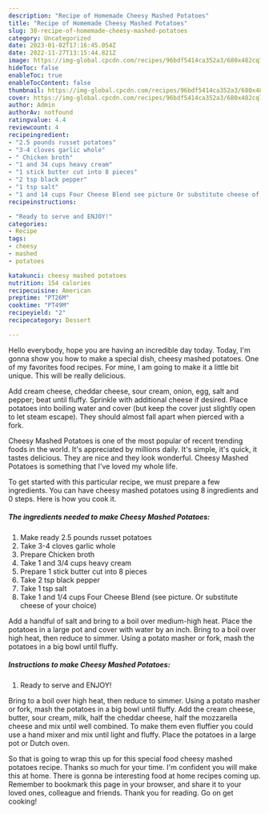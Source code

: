 ```yaml
---
description: "Recipe of Homemade Cheesy Mashed Potatoes"
title: "Recipe of Homemade Cheesy Mashed Potatoes"
slug: 38-recipe-of-homemade-cheesy-mashed-potatoes
category: Uncategorized
date: 2023-01-02T17:16:45.054Z
date: 2022-11-27T13:15:44.821Z
image: https://img-global.cpcdn.com/recipes/96bdf5414ca352a3/680x482cq70/cheesy-mashed-potatoes-recipe-main-photo.jpg
hideToc: false
enableToc: true
enableTocContent: false
thumbnail: https://img-global.cpcdn.com/recipes/96bdf5414ca352a3/680x482cq70/cheesy-mashed-potatoes-recipe-main-photo.jpg
cover: https://img-global.cpcdn.com/recipes/96bdf5414ca352a3/680x482cq70/cheesy-mashed-potatoes-recipe-main-photo.jpg
author: Admin
authorAv: notfound
ratingvalue: 4.4
reviewcount: 4
recipeingredient:
- "2.5 pounds russet potatoes"
- "3-4 cloves garlic whole"
- " Chicken broth"
- "1 and 34 cups heavy cream"
- "1 stick butter cut into 8 pieces"
- "2 tsp black pepper"
- "1 tsp salt"
- "1 and 14 cups Four Cheese Blend see picture Or substitute cheese of your choice"
recipeinstructions:

- "Ready to serve and ENJOY!"
categories:
- Recipe
tags:
- cheesy
- mashed
- potatoes

katakunci: cheesy mashed potatoes 
nutrition: 154 calories
recipecuisine: American
preptime: "PT26M"
cooktime: "PT49M"
recipeyield: "2"
recipecategory: Dessert

---
```



Hello everybody, hope you are having an incredible day today. Today, I'm gonna show you how to make a special dish, cheesy mashed potatoes. One of my favorites food recipes. For mine, I am going to make it a little bit unique. This will be really delicious.

Add cream cheese, cheddar cheese, sour cream, onion, egg, salt and pepper; beat until fluffy. Sprinkle with additional cheese if desired. Place potatoes into boiling water and cover (but keep the cover just slightly open to let steam escape). They should almost fall apart when pierced with a fork.

Cheesy Mashed Potatoes is one of the most popular of recent trending foods in the world. It's appreciated by millions daily. It's simple, it's quick, it tastes delicious. They are nice and they look wonderful. Cheesy Mashed Potatoes is something that I've loved my whole life.


To get started with this particular recipe, we must prepare a few ingredients. You can have cheesy mashed potatoes using 8 ingredients and 0 steps. Here is how you cook it.

<!--inarticleads1-->

##### The ingredients needed to make Cheesy Mashed Potatoes:

1. Make ready 2.5 pounds russet potatoes
1. Take 3-4 cloves garlic whole
1. Prepare  Chicken broth
1. Take 1 and 3/4 cups heavy cream
1. Prepare 1 stick butter cut into 8 pieces
1. Take 2 tsp black pepper
1. Take 1 tsp salt
1. Take 1 and 1/4 cups Four Cheese Blend (see picture. Or substitute cheese of your choice)


Add a handful of salt and bring to a boil over medium-high heat. Place the potatoes in a large pot and cover with water by an inch. Bring to a boil over high heat, then reduce to simmer. Using a potato masher or fork, mash the potatoes in a big bowl until fluffy. 

<!--inarticleads2-->

##### Instructions to make Cheesy Mashed Potatoes:


1. Ready to serve and ENJOY!

Bring to a boil over high heat, then reduce to simmer. Using a potato masher or fork, mash the potatoes in a big bowl until fluffy. Add the cream cheese, butter, sour cream, milk, half the cheddar cheese, half the mozzarella cheese and mix until well combined. To make them even fluffier you could use a hand mixer and mix until light and fluffy. Place the potatoes in a large pot or Dutch oven. 

So that is going to wrap this up for this special food cheesy mashed potatoes recipe. Thanks so much for your time. I'm confident you will make this at home. There is gonna be interesting food at home recipes coming up. Remember to bookmark this page in your browser, and share it to your loved ones, colleague and friends. Thank you for reading. Go on get cooking!
